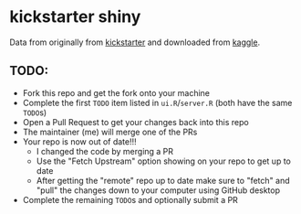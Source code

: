# kickstarter shiny
Data from originally from [kickstarter](https://kickstarter.com) and downloaded from [kaggle](https://www.kaggle.com/kemical/kickstarter-projects).

## TODO:

* Fork this repo and get the fork onto your machine
* Complete the first `TODO` item listed in `ui.R`/`server.R` (both have the same `TODO`s)
* Open a Pull Request to get your changes back into this repo
* The maintainer (me) will merge one of the PRs
* Your repo is now out of date!!!
  * I changed the code by merging a PR
  * Use the "Fetch Upstream" option showing on your repo to get up to date
  * After getting the "remote" repo up to date make sure to "fetch" and "pull" the changes down to your computer using GitHub desktop
* Complete the remaining `TODO`s and optionally submit a PR
